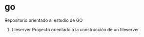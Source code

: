 # go
Repositorio orientado al estudio de GO

1. fileserver
Proyecto orientado a la construcción de un fileserver
